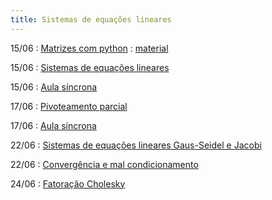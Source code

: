 ```yaml
---
title: Sistemas de equações lineares
---
```


15/06
: [Matrizes com python](https://youtu.be/FgXrDIAlwpk)
  : [material](/material/08_matrizes.html)

15/06
: [Sistemas de equações lineares](https://youtu.be/FKPrlNHqwT0)

15/06
: [Aula síncrona](/material/09_eliminacao_gaussiana.html)

17/06
: [Pivoteamento parcial](https://youtu.be/6-iBXVomqb8)

17/06
: [Aula síncrona](/material/10_pivoteamento.html)

22/06
: [Sistemas de equações lineares Gaus-Seidel e Jacobi](https://youtu.be/3rMYV9gI2UA)

22/06
: [Convergência e mal condicionamento](https://youtu.be/87pkkBm2exw)

24/06
: [Fatoração Cholesky](#)

